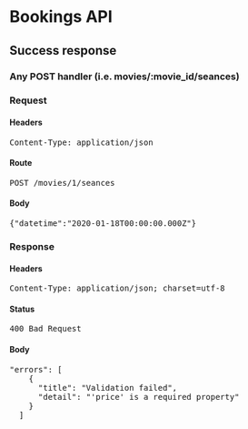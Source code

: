 # Bookings API

## Success response

### Any POST handler (i.e. movies/:movie_id/seances) 
### Request

#### Headers

<pre>Content-Type: application/json</pre>

#### Route

<pre>POST /movies/1/seances</pre>

#### Body

<pre>{"datetime":"2020-01-18T00:00:00.000Z"}</pre>

### Response

#### Headers

<pre>Content-Type: application/json; charset=utf-8</pre>

#### Status

<pre>400 Bad Request</pre>

#### Body

<pre>"errors": [
    {
      "title": "Validation failed",
      "detail": "'price' is a required property"
    }
  ]</pre>
